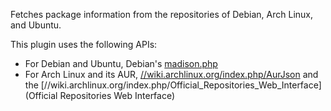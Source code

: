 Fetches package information from the repositories of Debian, Arch Linux, and Ubuntu.

This plugin uses the following APIs:
- For Debian and Ubuntu, Debian's [madison.php](//qa.debian.org/madison.php)
- For Arch Linux and its AUR, [//wiki.archlinux.org/index.php/AurJson](AurJson) and the [//wiki.archlinux.org/index.php/Official_Repositories_Web_Interface](Official Repositories Web Interface)